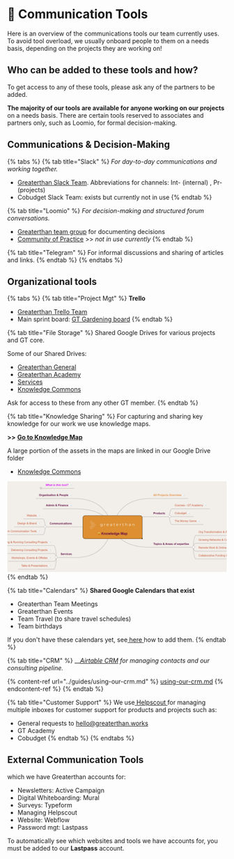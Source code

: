 # 💬 Communication Tools

Here is an overview of the communications tools our team currently uses. To avoid tool overload, we usually onboard people to them on a needs basis, depending on the projects they are working on!

## Who can be added to these tools and how?&#x20;

To get access to any of these tools, please ask any of the partners to be added.

**The majority of our tools are available for anyone working on our projects** on a needs basis. There are certain tools reserved to associates and partners only, such as Loomio, for formal decision-making.&#x20;

## Communications & Decision-Making

{% tabs %}
{% tab title="Slack" %}
_For day-to-day communications and working together._&#x20;

* [Greaterthan Slack Team](http://greaterfinance.slack.com). Abbreviations for channels: Int- (internal) , Pr- (projects)&#x20;
* Cobudget Slack Team: exists but currently not in use
{% endtab %}

{% tab title="Loomio" %}
_For decision-making and structured forum conversations._

* [Greaterthan team group](https://www.loomio.org/g/w924AJC6/greaterthan-core) for documenting decisions
* [Community of Practice](https://www.loomio.org/g/CI3j26MK/greaterthan-community) >> _not in use currently_
{% endtab %}

{% tab title="Telegram" %}
For informal discussions and sharing of articles and links.&#x20;
{% endtab %}
{% endtabs %}

## Organizational tools

{% tabs %}
{% tab title="Project Mgt" %}
**Trello**

* [Greaterthan Trello Team](https://trello.com/greaterthanfinancial)
* Main sprint board: [GT Gardening board](https://trello.com/b/s4wwfH9Q/greaterthan-human-sprint-board)
{% endtab %}

{% tab title="File Storage" %}
Shared Google Drives for various projects and GT core.&#x20;

Some of our Shared Drives:

* [Greaterthan General](https://drive.google.com/drive/u/0/folders/0AEdklBnH3X34Uk9PVA)
* [Greaterthan Academy](https://drive.google.com/drive/u/1/folders/0ABmjriKbYg2iUk9PVA)
* [Services](https://drive.google.com/drive/u/1/folders/0AN9NkdrnXeqdUk9PVA)
* [Knowledge Commons](https://drive.google.com/drive/u/1/folders/0AMicdnwGdCaEUk9PVA)

Ask for access to these from any other GT member.
{% endtab %}

{% tab title="Knowledge Sharing" %}
For capturing and sharing key knowledge for our work we use knowledge maps.

**>>** [**Go to Knowledge Map**](https://www.mindmeister.com/1008538106)

A large portion of the assets in the maps are linked in our Google Drive folder

* [Knowledge Commons](https://drive.google.com/drive/u/1/folders/0AMicdnwGdCaEUk9PVA)

![](<../.gitbook/assets/image (13).png>)
{% endtab %}

{% tab title="Calendars" %}
**Shared Google Calendars that exist**

* Greaterthan Team Meetings
* Greaterthan Events
* Team Travel (to share travel schedules)
* Team birthdays

If you don't have these calendars yet, see[ here ](https://docs.google.com/document/d/1Qij7\_XeBFWugVHX0m1mOg7rArwORcWDnkptbYgASLFY/edit)how to add them.&#x20;
{% endtab %}

{% tab title="CRM" %}
__[_Airtable CRM_](../guides/using-our-crm.md) _for managing contacts and our consulting pipeline._&#x20;

{% content-ref url="../guides/using-our-crm.md" %}
[using-our-crm.md](../guides/using-our-crm.md)
{% endcontent-ref %}
{% endtab %}

{% tab title="Customer Support" %}
We use[ Helpscout ](https://www.helpscout.com/)for managing multiple inboxes for customer support for products and projects such as:&#x20;

* General requests to hello@greaterthan.works
* GT Academy&#x20;
* Cobudget
{% endtab %}
{% endtabs %}

## External Communication Tools&#x20;

which we have Greaterthan accounts for:

* Newsletters: Active Campaign
* Digital Whiteboarding: Mural
* Surveys: Typeform
* Managing Helpscout
* Website: Webflow
* Password mgt: Lastpass

To automatically see which websites and tools we have accounts for,  you must be added to our **Lastpass** account.


